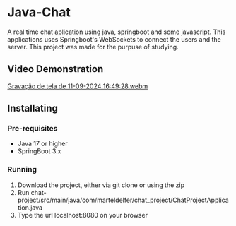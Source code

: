 # Java-Chat

A real time chat aplication using java, springboot and some javascript. This applications uses Springboot's WebSockets to connect the users and the server. This project was made for the purpuse of studying.

## Video Demonstration
[Gravação de tela de 11-09-2024 16:49:28.webm](https://github.com/user-attachments/assets/13ced303-2124-4986-9342-318c9e1a01c8)

## Installating

### Pre-requisites

- Java 17 or higher
- SpringBoot 3.x

### Running

1. Download the project, either via git clone or using the zip
2. Run chat-project/src/main/java/com/marteldelfer/chat_project/ChatProjectApplication.java
3. Type the url localhost:8080 on your browser
